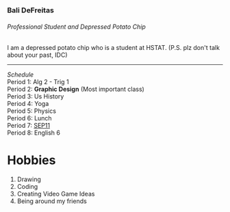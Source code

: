 ### Bali DeFreitas

###### Professional Student and Depressed Potato Chip

I am a depressed potato chip who is a student at HSTAT. (P.S. plz don't talk about your past, IDC)

---
_Schedule_  
Period 1: Alg 2 - Trig 1  
Period 2: **Graphic Design** (Most important class)  
Period 3: Us History  
Period 4: Yoga  
Period 5: Physics   
Period 6: Lunch  
Period 7: [SEP11](https://sites.google.com/a/hstat.org/balid9840sep11/)   
Period 8: English 6

# Hobbies  
1.  Drawing
2.  Coding
3.  Creating Video Game Ideas
4.  Being around my friends